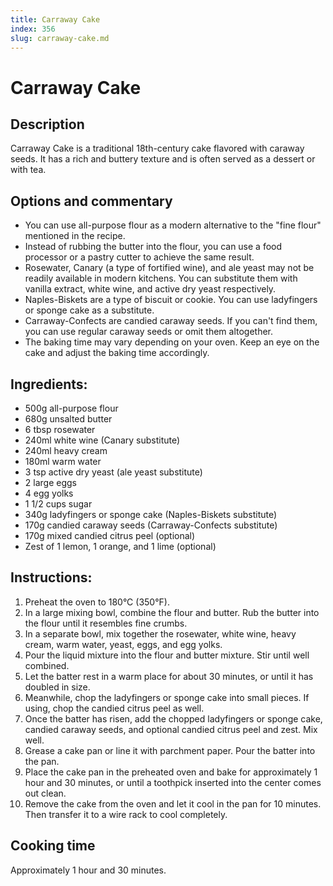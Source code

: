 ```yaml
---
title: Carraway Cake
index: 356
slug: carraway-cake.md
---
```


# Carraway Cake

## Description
Carraway Cake is a traditional 18th-century cake flavored with caraway seeds. It has a rich and buttery texture and is often served as a dessert or with tea.

## Options and commentary
- You can use all-purpose flour as a modern alternative to the "fine flour" mentioned in the recipe.
- Instead of rubbing the butter into the flour, you can use a food processor or a pastry cutter to achieve the same result.
- Rosewater, Canary (a type of fortified wine), and ale yeast may not be readily available in modern kitchens. You can substitute them with vanilla extract, white wine, and active dry yeast respectively.
- Naples-Biskets are a type of biscuit or cookie. You can use ladyfingers or sponge cake as a substitute.
- Carraway-Confects are candied caraway seeds. If you can't find them, you can use regular caraway seeds or omit them altogether.
- The baking time may vary depending on your oven. Keep an eye on the cake and adjust the baking time accordingly.

## Ingredients:
- 500g all-purpose flour
- 680g unsalted butter
- 6 tbsp rosewater
- 240ml white wine (Canary substitute)
- 240ml heavy cream
- 180ml warm water
- 3 tsp active dry yeast (ale yeast substitute)
- 2 large eggs
- 4 egg yolks
- 1 1/2 cups sugar
- 340g ladyfingers or sponge cake (Naples-Biskets substitute)
- 170g candied caraway seeds (Carraway-Confects substitute)
- 170g mixed candied citrus peel (optional)
- Zest of 1 lemon, 1 orange, and 1 lime (optional)

## Instructions:
1. Preheat the oven to 180°C (350°F).
2. In a large mixing bowl, combine the flour and butter. Rub the butter into the flour until it resembles fine crumbs.
3. In a separate bowl, mix together the rosewater, white wine, heavy cream, warm water, yeast, eggs, and egg yolks.
4. Pour the liquid mixture into the flour and butter mixture. Stir until well combined.
5. Let the batter rest in a warm place for about 30 minutes, or until it has doubled in size.
6. Meanwhile, chop the ladyfingers or sponge cake into small pieces. If using, chop the candied citrus peel as well.
7. Once the batter has risen, add the chopped ladyfingers or sponge cake, candied caraway seeds, and optional candied citrus peel and zest. Mix well.
8. Grease a cake pan or line it with parchment paper. Pour the batter into the pan.
9. Place the cake pan in the preheated oven and bake for approximately 1 hour and 30 minutes, or until a toothpick inserted into the center comes out clean.
10. Remove the cake from the oven and let it cool in the pan for 10 minutes. Then transfer it to a wire rack to cool completely.

## Cooking time
Approximately 1 hour and 30 minutes.